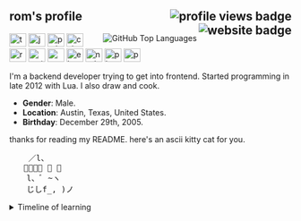 <h2>
    rom's profile 
    <img alt="profile views badge" align="right" src="https://komarev.com/ghpvc/?username=romdotdog&style=flat-square&color=F66565"/>
    <a href="https://rom.dog" aria-label="my website" target="_blank">
        <img alt="website badge" align="right" src="https://img.shields.io/static/v1?label=website&message=rom.dog&color=F66565&style=flat-square"/>
    </a>
</h2> 
<a aria-label="anuraghazra/github-readme-states" href="https://github.com/anuraghazra/github-readme-stats">
    <img alt="GitHub Top Languages" align="right" src="https://github-readme-stats.anuraghazra1.vercel.app/api/top-langs/?username=romdotdog&theme=dark" />
</a>
<div>
    <img alt="typescript" width=30 height=24 src="https://devicon.dev/devicon.git/icons/typescript/typescript-plain.svg">
    <img alt="javascript" width=30 height=24 src="https://devicon.dev/devicon.git/icons/javascript/javascript-plain.svg">
    <img alt="python" width=30 height=24 src="https://devicon.dev/devicon.git/icons/python/python-plain.svg">
    <img alt="csharp" width=30 height=24 src="https://devicon.dev/devicon.git/icons/csharp/csharp-plain.svg">
    <img alt="react" width=30 height=24 src="https://devicon.dev/devicon.git/icons/react/react-original.svg">
    <img alt="materialui" width=30 height=24 src="https://devicon.dev/devicon.git/icons/materialui/materialui-original.svg">
    <img alt="webpack" width=30 height=24 src="https://devicon.dev/devicon.git/icons/webpack/webpack-original.svg">
    <img alt="electron" width=30 height=24 src="https://devicon.dev/devicon.git/icons/electron/electron-original.svg">
    <img alt="nodejs" width=30 height=24 src="https://devicon.dev/devicon.git/icons/nodejs/nodejs-original.svg">
    <img alt="php" width=30 height=24 src="https://devicon.dev/devicon.git/icons/php/php-plain.svg">
    <img alt="postgresql" width=30 height=24 src="https://devicon.dev/devicon.git/icons/postgresql/postgresql-plain.svg">
</div>

I'm a backend developer trying to get into frontend. Started programming in late 2012 with Lua. I also draw and cook.
* **Gender**: Male.
* **Location**: Austin, Texas, United States.
* **Birthday**: December 29th, 2005.

thanks for reading my README. 
here's an ascii kitty cat for you.
<pre>
    ／l、
   ﾞ（ﾟ､ ｡ ７
  　l、ﾞ ~ヽ
  　じしf_, )ノ
</pre>
<details>
  <summary>Timeline of learning</summary>

### Late 2012
Started programming Lua.

### Late 2014
Started learning batch and C#. Joined GitHub on a separate account.

### 2015
Learned python after getting mad at how absolutely awful batch is. 

### 2016
Started getting into more advanced concepts of programming. Started learning trigonometry and the cartesian plane.

### 2017
Learned HTML, CSS and JS.

### 2018
Transitioned from WinForms to WPF. Started independently learning graphic design. Learned polar coordinates.

### 2019
Learned node and PHP. Ended up creating my first website. Created an advanced bot to host a custom long-spanning RP game that I designed for my school friends.

### 2020

#### Early
Learned in depth about compilers and virtual machines. Created and led two group projects using GitHub to implement continuous integration and created a closed-source testing framework using GitHub Actions.
#### Late
Reestablished online presence.
Learned React, webpack and similar libraries.
</details>

